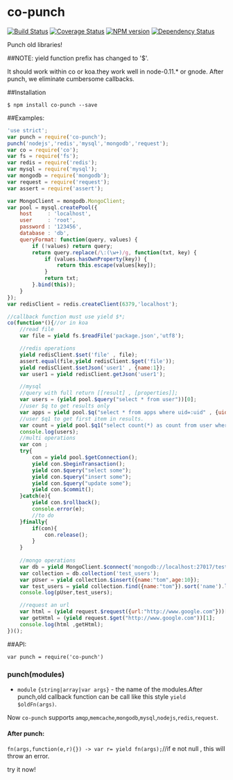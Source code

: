 co-punch
========
[![Build Status](https://travis-ci.org/RocksonZeta/co-punch.svg?branch=master)](https://travis-ci.org/RocksonZeta/co-punch)
[![Coverage Status](https://coveralls.io/repos/RocksonZeta/co-punch/badge.png?branch=master)](https://coveralls.io/r/RocksonZeta/co-punch?branch=master)
[![NPM version](https://badge.fury.io/js/co-punch.svg)](http://badge.fury.io/js/co-punch)
[![Dependency Status](https://david-dm.org/RocksonZeta/co-punch.svg)](https://david-dm.org/RocksonZeta/co-punch)

Punch old libraries!

##NOTE: yield function prefix has changed to '$'.

It should work within co or koa.they work well in node-0.11.* or gnode.
After punch, we eliminate cumbersome callbacks.

##Installation
```
$ npm install co-punch --save
```

##Examples:
```js
'use strict';
var punch = require('co-punch');
punch('nodejs','redis','mysql','mongodb','request');
var co = require('co');
var fs = require('fs');
var redis = require('redis');
var mysql = require('mysql');
var mongodb = require('mongodb');
var request = require('request');
var assert = require('assert');

var MongoClient = mongodb.MongoClient;
var pool = mysql.createPool({
	host     : 'localhost',
	user     : 'root',
	password : '123456',
	database : 'db',
	queryFormat: function(query, values) {
		if (!values) return query;
		return query.replace(/\:(\w+)/g, function(txt, key) {
			if (values.hasOwnProperty(key)) {
				return this.escape(values[key]);
			}
			return txt;
		}.bind(this));
	}
});
var redisClient = redis.createClient(6379,'localhost');

//callback function must use yield $*;
co(function*(){//or in koa
	//read file
	var file = yield fs.$readFile('package.json','utf8');

	//redis operations
	yield redisClient.$set('file' , file);
	assert.equal(file,yield redisClient.$get('file'));
	yield redisClient.$setJson('user1' , {name:1});
	var user1 = yield redisClient.getJson('user1');

	//mysql
	//query with full return [[result] , [properties]];
	var users = (yield pool.$query("select * from user"))[0];
	//user $q to get results only
	var apps = yield pool.$q("select * from apps where uid=:uid" , {uid:1});
	//user $q1 to get first item in results.
	var count = yield pool.$q1("select count(*) as count from user where name=:name and pwd=:pwd" , {name:'name',pwd:'111'}));
	console.log(users);
	//multi operations
	var con ;
	try{
        con = yield pool.$getConnection();
        yield con.$beginTransaction();
        yield con.$query("select some");
        yield con.$query("insert some");
        yield con.$query("update some");
        yield con.$commit();
    }catch(e){
        yield con.$rollback();
        console.error(e);
        //to do 
    }finally{
        if(con){
            con.release();
        }
    }
	
	//mongo operations
	var db = yield MongoClient.$connect('mongodb://localhost:27017/test');
	var collection = db.collection('test_users');
	var pUser = yield collection.$insert({name:"tom",age:10});
	var test_users = yield collection.find({name:"tom"}).sort('name').limit(1).$toArray();
	console.log(pUser,test_users);

	//request an url
	var html = (yield request.$request({url:"http://www.google.com"}))[1];
	var getHtml = (yield request.$get("http://www.google.com"))[1];
	console.log(html ,getHtml);
})();
```

##API:
```
var punch = require('co-punch')
```
### punch(modules)
- `module` `{string|array|var args}` - the name of the modules.After punch,old callback function can be call like this style `yield $oldFn(args)`.

Now `co-punch` supports `amqp`,`memcache`,`mongodb`,`mysql`,`nodejs`,`redis`,`request`.
#### After punch:
`fn(args,function(e,r){}) -> var r= yield fn(args);`//if e not null , this will throw an error.

try it now!

